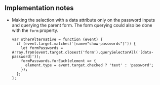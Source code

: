 ## Implementation notes

- Making the selection with a data attribute only on the password inputs and querying the parent form. The form querying could also be done with the ```form``` property.
  ```
  var otherAlternative = function (event) {
    if (event.target.matches('[name="show-passwords"]')) {
      let formPasswords = Array.from(event.target.closest('form').querySelectorAll('[data-password]'));
      formPasswords.forEach(element => {
        element.type = event.target.checked ? 'text' : 'password';
      });
    };
  };
  ```